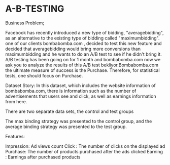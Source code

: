 # A-B-TESTING

Business Problem;

Facebook has recently introduced a new type of bidding, "averagebidding", as an alternative to the existing type of bidding called "maximumbidding". one of our clients bombabomba.com , decided to test this new feature and decided that averagebidding would bring more conversions than maximumbidding and he wants to do an A/B test to see if he didn't bring it. A/B testing has been going on for 1 month and bombabomba.com now we ask you to analyze the results of this A/B test bekliyor.Bombabomba.com the ultimate measure of success is the Purchase. Therefore, for statistical tests, one should focus on Purchase.

Dataset Story:
In this dataset, which includes the website information of bombabomba.com, there is information such as the number of advertisements that users see and click, as well as earnings information from here.

There are two separate data sets, the control and test groups

The max binding strategy was presented to the control group, and the average binding strategy was presented to the test group.

Features:

Impression:	Ad views count
Click :	The number of clicks on the displayed ad
Purchase: The number of products purchased after the ads clicked
Earning	: Earnings after purchased products
